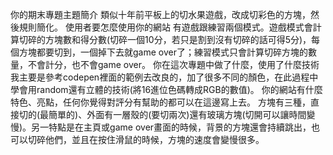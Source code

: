 你的期末專題主題簡介
        類似十年前平板上的切水果遊戲，改成切彩色的方塊，然後規則簡化。
使用者要怎麼使用你的網站
        有遊戲跟練習兩個模式。遊戲模式會計算切碎的方塊數和得分數(切碎一個10分，若只是割到沒有切碎的話可得5分)，每個方塊都要切到，一個掉下去就game over了；練習模式只會計算切碎方塊的數量，不會計分，也不會game over。
你在這次專題中做了什麼，使用了什麼技術
        我主要是參考codepen裡面的範例去改良的，加了很多不同的顏色，在此過程中學會用random還有立體的技術(將16進位色碼轉成RGB的數值)。
你的網站有什麼特色、亮點，任何你覺得對評分有幫助的都可以在這邊寫上去。
        方塊有三種，直接切的(最簡單的)、外面有一層殼的(要切兩次)還有玻璃方塊(切開可以讓時間變慢)。另一特點是在主頁或game over畫面的時候，背景的方塊還會持續跳出，也可以切碎他們，並且在按住滑鼠的時候，方塊的速度會變慢很多。